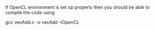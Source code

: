 If OpenCL environment is set up properly then you should be able to compile the code using

gcc vecAdd.c -o vecAdd -lOpenCL
